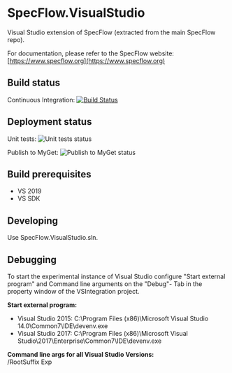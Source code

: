 # SpecFlow.VisualStudio

Visual Studio extension of SpecFlow (extracted from the main SpecFlow repo).

For documentation, please refer to the SpecFlow website:
[https://www.specflow.org](https://www.specflow.org)

## Build status

Continuous Integration: [![Build Status](https://specflow.visualstudio.com/SpecFlow/_apis/build/status/SpecFlow.VisualStudio.CI)](https://specflow.visualstudio.com/SpecFlow/_build/latest?definitionId=3)

## Deployment status

Unit tests: ![Unit tests status](https://vsrm.dev.azure.com/specflow/_apis/public/Release/badge/4d755a95-f4b3-45f5-abb5-aeccc2b85d15/2/25)

Publish to MyGet: ![Publish to MyGet status](https://vsrm.dev.azure.com/specflow/_apis/public/Release/badge/4d755a95-f4b3-45f5-abb5-aeccc2b85d15/2/26)


## Build prerequisites

 - VS 2019
 - VS SDK


## Developing

Use SpecFlow.VisualStudio.sln.

## Debugging

To start the experimental instance of Visual Studio configure "Start external program" and Command line arguments on the "Debug"- Tab in the property window of the VSIntegration project.

**Start external program:**

- Visual Studio 2015: C:\Program Files (x86)\Microsoft Visual Studio 14.0\Common7\IDE\devenv.exe
- Visual Studio 2017: C:\Program Files (x86)\Microsoft Visual Studio\2017\Enterprise\Common7\IDE\devenv.exe

**Command line args for all Visual Studio Versions:**  
/RootSuffix Exp
